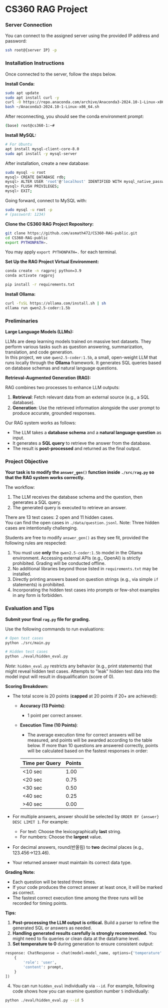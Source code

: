 # CS360 RAG Project

### Server Connection

You can connect to the assigned server using the provided IP address and password:

```bash
ssh root@{server IP} -p
```

### Installation Instructions

Once connected to the server, follow the steps below.

**Install Conda:**

```bash
sudo apt update
sudo apt install curl -y
curl -O https://repo.anaconda.com/archive/Anaconda3-2024.10-1-Linux-x86_64.sh
bash ~/Anaconda3-2024.10-1-Linux-x86_64.sh
```

After reconnecting, you should see the conda environment prompt:

```bash
(base) root@cs360-1:~#
```

**Install MySQL:**

```bash
# For Ubuntu
apt install mysql-client-core-8.0
sudo apt install -y mysql-server
```

After installation, create a new database:

```bash
sudo mysql -u root
mysql> CREATE DATABASE rdb;
mysql> ALTER USER 'root'@'localhost' IDENTIFIED WITH mysql_native_password BY '1234';
mysql> FLUSH PRIVILEGES;
mysql> EXIT;
```

Going forward, connect to MySQL with:

```bash
sudo mysql -u root -p
# (password: 1234)
```

**Clone the CS360 RAG Project Repository:**

```bash
git clone https://github.com/asmath472/CS360-RAG-public.git
cd CS360-RAG-public
export PYTHONPATH=.
```
You may apply `export PYTHONPATH=.` for each terminal.

**Set Up the RAG Project Virtual Environment:**

```bash
conda create -n ragproj python=3.9
conda activate ragproj

pip install -r requirements.txt
```

**Install Ollama:**

```bash
curl -fsSL https://ollama.com/install.sh | sh
ollama run qwen2.5-coder:1.5b
```

### Preliminaries

**Large Language Models (LLMs):**

LLMs are deep learning models trained on massive text datasets. They perform various tasks such as question answering, summarization, translation, and code generation.  
In this project, we use `qwen2.5-coder:1.5b`, a small, open-weight LLM that runs locally through the **Ollama** framework. It generates SQL queries based on database schemas and natural language questions.

**Retrieval-Augmented Generation (RAG):**

RAG combines two processes to enhance LLM outputs:

1. **Retrieval**: Fetch relevant data from an external source (e.g., a SQL database).
2. **Generation**: Use the retrieved information alongside the user prompt to produce accurate, grounded responses.

Our RAG system works as follows:

- The LLM takes a **database schema** and a **natural language question** as input.
- It generates a **SQL query** to retrieve the answer from the database.
- The result is **post-processed** and returned as the final output.

### Project Objective

**Your task is to modify the `answer_gen()` function inside `./src/rag.py` so that the RAG system works correctly.**

The workflow:

1. The LLM receives the database schema and the question, then generates a SQL query.
2. The generated query is executed to retrieve an answer.

There are 13 test cases: 2 open and 11 hidden cases.  
You can find the open cases in `./data/question.jsonl`. Note: Three hidden cases are intentionally challenging.

Students are free to modify `answer_gen()` as they see fit, provided the following rules are respected:

1. You must use **only** the `qwen2.5-coder:1.5b` model in the Ollama environment. Accessing external APIs (e.g., OpenAI) is strictly prohibited. Grading will be conducted offline.
2. No additional libraries beyond those listed in `requirements.txt` may be installed.
3. Directly printing answers based on question strings (e.g., via simple `if` statements) is prohibited.
4. Incorporating the hidden test cases into prompts or few-shot examples in any form is forbidden.

### Evaluation and Tips

**Submit your final `rag.py` file for grading.**

Use the following commands to run evaluations:

```bash
# Open test cases
python ./src/main.py

# Hidden test cases
python ./eval/hidden_eval.py
```

*Note*: `hidden_eval.py` restricts any behavior (e.g., print statements) that might reveal hidden test cases. Attempts to "leak" hidden test data into the model input will result in disqualification (score of 0).

**Scoring Breakdown:**

- The total score is 20 points (**capped** at 20 points if 20+ are achieved):
    - **Accuracy (13 Points)**:
        - 1 point per correct answer.
    - **Execution Time (10 Points)**:
        - The average execution time for correct answers will be measured, and points will be awarded according to the table below. If more than 10 questions are answered correctly, points will be calculated based on the fastest responses in order:

        | **Time per Query** | **Points** |
        | --- | --- |
        | <10 sec | 1.00 |
        | <20 sec | 0.75 |
        | <30 sec | 0.50 |
        | <40 sec | 0.25 |
        | >40 sec | 0.00 |

- For multiple answers, answer should be selected by `ORDER BY {answer} DESC LIMIT 1`. For example:
    - For text: Choose the lexicographically **last** string.
    - For numbers: Choose the **largest** value.
- For decimal answers, round(반올림) to **two** decimal places (e.g., 123.456->123.46).
- Your returned answer must maintain its correct data type.

**Grading Note:**
- Each question will be tested three times.
- If your code produces the correct answer at least once, it will be marked as correct.
- The fastest correct execution time among the three runs will be recorded for timing points.

**Tips:**

1. **Post-processing the LLM output is critical.** Build a parser to refine the generated SQL or answers as needed.
2. **Handling generated results carefully is strongly recommended.**  You might need to fix queries or clean data at the dataframe level.
3. **Set temperature to 0** during generation to ensure consistent output:

```python
response: ChatResponse = chat(model=model_name, options={'temperature': 0}, messages=[
    {
        'role': 'user',
        'content': prompt,
    }
])
```
4. You can run `hidden_eval` individually via `--id`. For example, following code shows how you can examine question number `5` individually:
```bash
python ./eval/hidden_eval.py --id 5
```
